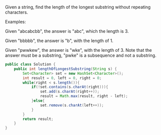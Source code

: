 
Given a string, find the length of the longest substring without repeating characters.

Examples:

Given "abcabcbb", the answer is "abc", which the length is 3.

Given "bbbbb", the answer is "b", with the length of 1.

Given "pwwkew", the answer is "wke", with the length of 3. Note that the answer must be a substring, "pwke" is a subsequence and not a substring.




```java
public class Solution {
    public int lengthOfLongestSubstring(String s) {
        Set<Character> set = new HashSet<Character>();
        int result = 0, left = 0, right = 0;
        while(right < s.length()){
            if(!set.contains(s.charAt(right))){
                set.add(s.charAt(right++));
                result = Math.max(result, right - left);
            }else{
                set.remove(s.charAt(left++));
            }
        }
        return result;
    }
}
```
